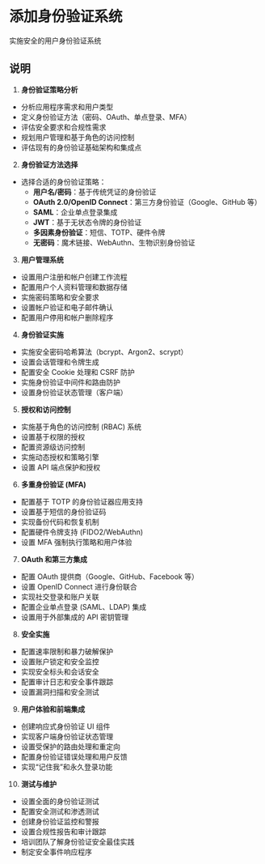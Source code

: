 # 添加身份验证系统

实施安全的用户身份验证系统

## 说明

1. **身份验证策略分析**
- 分析应用程序需求和用户类型
- 定义身份验证方法（密码、OAuth、单点登录、MFA）
- 评估安全要求和合规性需求
- 规划用户管理和基于角色的访问控制
- 评估现有的身份验证基础架构和集成点

2. **身份验证方法选择**
- 选择合适的身份验证策略：
  - **用户名/密码**：基于传统凭证的身份验证
  - **OAuth 2.0/OpenID Connect**：第三方身份验证（Google、GitHub 等）
  - **SAML**：企业单点登录集成
  - **JWT**：基于无状态令牌的身份验证
  - **多因素身份验证**：短信、TOTP、硬件令牌
  - **无密码**：魔术链接、WebAuthn、生物识别身份验证

3. **用户管理系统**
- 设置用户注册和帐户创建工作流程
- 配置用户个人资料管理和数据存储
- 实施密码策略和安全要求
- 设置帐户验证和电子邮件确认
- 配置用户停用和帐户删除程序

4. **身份验证实施**
- 实施安全密码哈希算法（bcrypt、Argon2、scrypt）
- 设置会话管理和令牌生成
- 配置安全 Cookie 处理和 CSRF 防护
- 实施身份验证中间件和路由防护
- 设置身份验证状态管理（客户端）

5. **授权和访问控制**
- 实施基于角色的访问控制 (RBAC) 系统
- 设置基于权限的授权
- 配置资源级访问控制
- 实施动态授权和策略引擎
- 设置 API 端点保护和授权

6. **多重身份验证 (MFA)**
- 配置基于 TOTP 的身份验证器应用支持
- 设置基于短信的身份验证码
- 实现备份代码和恢复机制
- 配置硬件令牌支持 (FIDO2/WebAuthn)
- 设置 MFA 强制执行策略和用户体验

7. **OAuth 和第三方集成**
- 配置 OAuth 提供商（Google、GitHub、Facebook 等）
- 设置 OpenID Connect 进行身份联合
- 实现社交登录和账户关联
- 配置企业单点登录 (SAML、LDAP) 集成
- 设置用于外部集成的 API 密钥管理

8. **安全实施**
- 配置速率限制和暴力破解保护
- 设置账户锁定和安全监控
- 实现安全标头和会话安全
- 配置审计日志和安全事件跟踪
- 设置漏洞扫描和安全测试

9. **用户体验和前端集成**
- 创建响应式身份验证 UI 组件
- 实现客户端身份验证状态管理
- 设置受保护的路由处理和重定向
- 配置身份验证错误处理和用户反馈
- 实现“记住我”和永久登录功能

10. **测试与维护**
- 设置全面的身份验证测试
- 配置安全测试和渗透测试
- 创建身份验证监控和警报
- 设置合规性报告和审计跟踪
- 培训团队了解身份验证安全最佳实践
- 制定安全事件响应程序